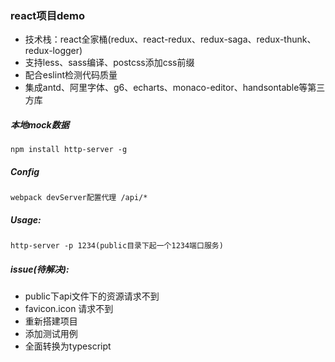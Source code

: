 ### **react项目demo**

- 技术栈：react全家桶(redux、react-redux、redux-saga、redux-thunk、redux-logger)
- 支持less、sass编译、postcss添加css前缀
- 配合eslint检测代码质量
- 集成antd、阿里字体、g6、echarts、monaco-editor、handsontable等第三方库


##### 本地mock数据
    npm install http-server -g

##### Config
    webpack devServer配置代理 /api/*

##### Usage:
    http-server -p 1234(public目录下起一个1234端口服务)

##### issue(待解决):

- public下api文件下的资源请求不到
- favicon.icon 请求不到
- 重新搭建项目
- 添加测试用例
- 全面转换为typescript